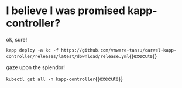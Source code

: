 # I believe I was promised kapp-controller?

ok, sure!

`kapp deploy -a kc -f https://github.com/vmware-tanzu/carvel-kapp-controller/releases/latest/download/release.yml`{{execute}}

gaze upon the splendor!

`kubectl get all -n kapp-controller`{{execute}}


